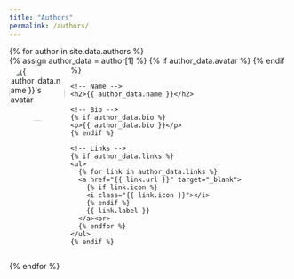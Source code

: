 ```yaml
---
title: "Authors"
permalink: /authors/
---
```


<div class="authors-list">
  {% for author in site.data.authors %}
  <div class="author-card" style="margin-bottom: 2em;">
    <!-- Avatar -->
    {% assign author_data = author[1] %}
    {% if author_data.avatar %}
    <img src="https://xrg2014.github.io{{ '/' | relative_url }}{{ author_data.avatar }}" alt="{{ author_data.name }}'s avatar" style="width: 100px; height: 100px; border-radius: 50%; margin-right: 10px; float: left;">
    {% endif %}
    
    <!-- Name -->
    <h2>{{ author_data.name }}</h2>
    
    <!-- Bio -->
    {% if author_data.bio %}
    <p>{{ author_data.bio }}</p>
    {% endif %}
    
    <!-- Links -->
    {% if author_data.links %}
    <ul>
      {% for link in author_data.links %}
      <a href="{{ link.url }}" target="_blank">
        {% if link.icon %}
        <i class="{{ link.icon }}"></i>
        {% endif %}
        {{ link.label }}
      </a><br>
      {% endfor %}
    </ul>
    {% endif %}  
  </div>

  <div style="clear: both;"></div>
  {% endfor %}
</div>
